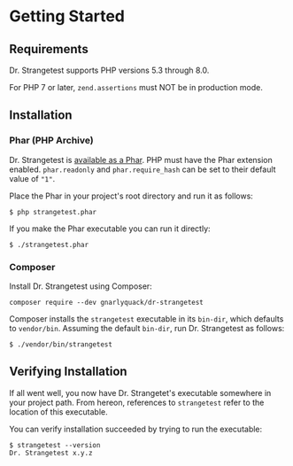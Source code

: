 # Getting Started


## Requirements

Dr. Strangetest supports PHP versions 5.3 through 8.0.

For PHP 7 or later, `zend.assertions` must NOT be in production mode.


## Installation

### Phar (PHP Archive)

Dr. Strangetest is [available as a
Phar](https://github.com/gnarlyquack/dr-strangetest/releases/latest/download/strangetest.phar).
PHP must have the Phar extension enabled. `phar.readonly` and
`phar.require_hash` can be set to their default value of `"1"`.

Place the Phar in your project's root directory and run it as follows:

    $ php strangetest.phar

If you make the Phar executable you can run it directly:

    $ ./strangetest.phar


### Composer

Install Dr. Strangetest using Composer:

    composer require --dev gnarlyquack/dr-strangetest

Composer installs the `strangetest` executable in its `bin-dir`, which defaults
to `vendor/bin`. Assuming the default `bin-dir`, run Dr. Strangetest as follows:

    $ ./vendor/bin/strangetest


## Verifying Installation

If all went well, you now have Dr. Strangetet's executable somewhere in your
project path. From hereon, references to `strangetest` refer to the location of
this executable.

You can verify installation succeeded by trying to run the executable:

    $ strangetest --version
    Dr. Strangetest x.y.z
